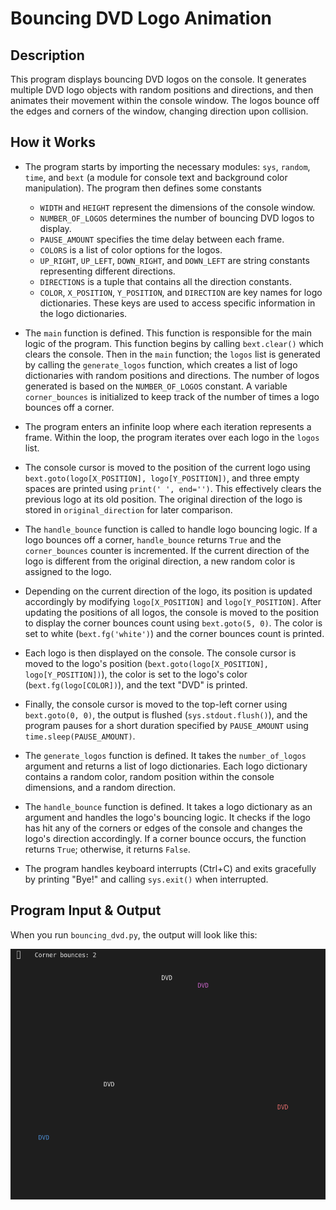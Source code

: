 # Bouncing DVD Logo Animation

## Description

This program displays bouncing DVD logos on the console. It generates multiple DVD logo objects with random positions and directions, and then animates their movement within the console window. The logos bounce off the edges and corners of the window, changing direction upon collision.

## How it Works

- The program starts by importing the necessary modules: `sys`, `random`, `time`, and `bext` (a module for console text and background color manipulation). The program then defines some constants
    - `WIDTH` and `HEIGHT` represent the dimensions of the console window.
    - `NUMBER_OF_LOGOS` determines the number of bouncing DVD logos to display.
    - `PAUSE_AMOUNT` specifies the time delay between each frame.
    - `COLORS` is a list of color options for the logos.
    - `UP_RIGHT`, `UP_LEFT`, `DOWN_RIGHT`, and `DOWN_LEFT` are string constants representing different directions.
    - `DIRECTIONS` is a tuple that contains all the direction constants.
    - `COLOR`, `X_POSITION`, `Y_POSITION`, and `DIRECTION` are key names for logo dictionaries. These keys are used to access specific information in the logo dictionaries.

- The `main` function is defined. This function is responsible for the main logic of the program. This function begins by calling `bext.clear()` which clears the console. Then in the `main` function; the `logos` list is generated by calling the `generate_logos` function, which creates a list of logo dictionaries with random positions and directions. The number of logos generated is based on the `NUMBER_OF_LOGOS` constant. A variable `corner_bounces` is initialized to keep track of the number of times a logo bounces off a corner.

- The program enters an infinite loop where each iteration represents a frame. Within the loop, the program iterates over each logo in the `logos` list.

- The console cursor is moved to the position of the current logo using `bext.goto(logo[X_POSITION], logo[Y_POSITION])`, and three empty spaces are printed using `print(' ', end='')`. This effectively clears the previous logo at its old position. The original direction of the logo is stored in `original_direction` for later comparison.

- The `handle_bounce` function is called to handle logo bouncing logic. If a logo bounces off a corner, `handle_bounce` returns `True` and the `corner_bounces` counter is incremented. If the current direction of the logo is different from the original direction, a new random color is assigned to the logo.

- Depending on the current direction of the logo, its position is updated accordingly by modifying `logo[X_POSITION]` and `logo[Y_POSITION]`. After updating the positions of all logos, the console is moved to the position to display the corner bounces count using `bext.goto(5, 0)`. The color is set to white (`bext.fg('white')`) and the corner bounces count is printed.

- Each logo is then displayed on the console. The console cursor is moved to the logo's position (`bext.goto(logo[X_POSITION], logo[Y_POSITION])`), the color is set to the logo's color (`bext.fg(logo[COLOR])`), and the text "DVD" is printed.

- Finally, the console cursor is moved to the top-left corner using `bext.goto(0, 0)`, the output is flushed (`sys.stdout.flush()`), and the program pauses for a short duration specified by `PAUSE_AMOUNT` using `time.sleep(PAUSE_AMOUNT)`.

- The `generate_logos` function is defined. It takes the `number_of_logos` argument and returns a list of logo dictionaries. Each logo dictionary contains a random color, random position within the console dimensions, and a random direction.

- The `handle_bounce` function is defined. It takes a logo dictionary as an argument and handles the logo's bouncing logic. It checks if the logo has hit any of the corners or edges of the console and changes the logo's direction accordingly. If a corner bounce occurs, the function returns `True`; otherwise, it returns `False`.

- The program handles keyboard interrupts (Ctrl+C) and exits gracefully by printing "Bye!" and calling `sys.exit()` when interrupted.


## Program Input & Output

When you run `bouncing_dvd.py`, the output will look like this:

![Bouncing DVD Logo Results](output/bouncing-dvd-results.gif)
